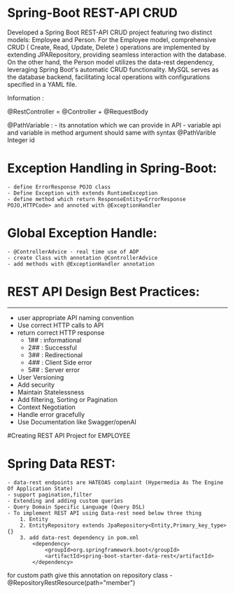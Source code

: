 <h1> Spring-Boot REST-API CRUD </h1>
Developed a Spring Boot REST-API CRUD project featuring two distinct models: Employee and Person. 
For the Employee model, comprehensive CRUD ( Create, Read, Update, Delete ) operations are implemented by extending JPARepository, providing seamless interaction with the database. 
On the other hand, the Person model utilizes the data-rest dependency, leveraging Spring Boot's automatic CRUD functionality. 
MySQL serves as the database backend, facilitating local operations with configurations specified in a YAML file.

Information : 


@RestController = @Controller + @RequestBody

@PathVariable :
	- its annotation which we can provide in API
	- variable api and variable in method argument should same with syntax @PathVarible Integer id
	
# Exception Handling in Spring-Boot:
	- define ErrorResponse POJO class
	- Define Exception with extends RuntimeException
	- define method which return ResponseEntity<ErrorResponse POJO,HTTPCode> and annoted with @ExceptionHandler	
	
# Global Exception Handle:
	- @ControllerAdvice - real time use of AOP
	- create Class with annotation @ControllerAdvice
	- add methods with @ExceptionHandler annotation

# REST API Design Best Practices:
-------------------------------
  - user appropriate API naming convention
  - Use correct HTTP calls to API
  - return correct HTTP response
   	* 1## : informational
   	* 2## : Successful
   	* 3## : Redirectional
   	* 4## : Client Side error
   	* 5## : Server error
  - User Versioning
  - Add security
  - Maintain Statelessness
  - Add filtering, Sorting or Pagination
  - Context Negotiation
  - Handle error gracefully
  - Use Documentation like Swagger/openAI
  
 #Creating REST API Project for EMPLOYEE 
 # Spring Data REST:
 	- data-rest endpoints are HATEOAS complaint (Hypermedia As The Engine Of Application State)
 	- support pagination,filter
 	- Extending and adding custom queries
 	- Query Domain Specific Language (Query DSL)
 	- To implement REST API using Data-rest need below three thing
 		1. Entity
 		2. EntityRepository extends JpaRepository<Entity,Primary_key_type>{}
 		3. add data-rest dependency in pom.xml
		 	<dependency>
		    	<groupId>org.springframework.boot</groupId>
		    	<artifactId>spring-boot-starter-data-rest</artifactId>
			</dependency>
   for custom path give this annotation on repository class
	- @RepositoryRestResource(path="member")
 
 
  
   	
